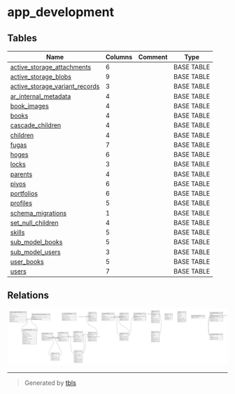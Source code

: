 # app_development

## Tables

| Name | Columns | Comment | Type |
| ---- | ------- | ------- | ---- |
| [active_storage_attachments](active_storage_attachments.md) | 6 |  | BASE TABLE |
| [active_storage_blobs](active_storage_blobs.md) | 9 |  | BASE TABLE |
| [active_storage_variant_records](active_storage_variant_records.md) | 3 |  | BASE TABLE |
| [ar_internal_metadata](ar_internal_metadata.md) | 4 |  | BASE TABLE |
| [book_images](book_images.md) | 4 |  | BASE TABLE |
| [books](books.md) | 4 |  | BASE TABLE |
| [cascade_children](cascade_children.md) | 4 |  | BASE TABLE |
| [children](children.md) | 4 |  | BASE TABLE |
| [fugas](fugas.md) | 7 |  | BASE TABLE |
| [hoges](hoges.md) | 6 |  | BASE TABLE |
| [locks](locks.md) | 3 |  | BASE TABLE |
| [parents](parents.md) | 4 |  | BASE TABLE |
| [piyos](piyos.md) | 6 |  | BASE TABLE |
| [portfolios](portfolios.md) | 6 |  | BASE TABLE |
| [profiles](profiles.md) | 5 |  | BASE TABLE |
| [schema_migrations](schema_migrations.md) | 1 |  | BASE TABLE |
| [set_null_children](set_null_children.md) | 4 |  | BASE TABLE |
| [skills](skills.md) | 5 |  | BASE TABLE |
| [sub_model_books](sub_model_books.md) | 5 |  | BASE TABLE |
| [sub_model_users](sub_model_users.md) | 3 |  | BASE TABLE |
| [user_books](user_books.md) | 5 |  | BASE TABLE |
| [users](users.md) | 7 |  | BASE TABLE |

## Relations

![er](schema.svg)

---

> Generated by [tbls](https://github.com/k1LoW/tbls)
